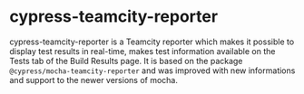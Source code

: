 # cypress-teamcity-reporter
cypress-teamcity-reporter is a Teamcity reporter which makes it possible to display test results in real-time, makes test information available on the Tests tab of the Build Results page. It is based on the package `@cypress/mocha-teamcity-reporter` and was improved with new informations and support to the newer versions of mocha.
